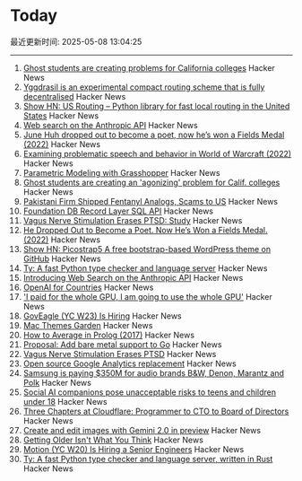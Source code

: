 # Today

最近更新时间: 2025-05-08 13:04:25

--- 
1. [Ghost students are creating problems for California colleges](https://www.sfgate.com/bayarea/article/ghost-students-creating-problem-calif-colleges-20311708.php) Hacker News
2. [Yggdrasil is an experimental compact routing scheme that is fully decentralised](https://yggdrasil-network.github.io/about.html) Hacker News
3. [Show HN: US Routing – Python library for fast local routing in the United States](https://github.com/ivanbelenky/us-routing) Hacker News
4. [Web search on the Anthropic API](https://www.anthropic.com/news/web-search-api) Hacker News
5. [June Huh dropped out to become a poet, now he’s won a Fields Medal (2022)](https://www.quantamagazine.org/june-huh-high-school-dropout-wins-the-fields-medal-20220705/) Hacker News
6. [Examining problematic speech and behavior in World of Warcraft (2022)](https://tcjournal.org/vol8/jackson/) Hacker News
7. [Parametric Modeling with Grasshopper](https://baharmon.github.io/basics) Hacker News
8. [Ghost students are creating an 'agonizing' problem for Calif. colleges](https://www.sfgate.com/bayarea/article/ghost-students-creating-problem-calif-colleges-20311708.php) Hacker News
9. [Pakistani Firm Shipped Fentanyl Analogs, Scams to US](https://krebsonsecurity.com/2025/05/pakistani-firm-shipped-fentanyl-analogs-scams-to-us/) Hacker News
10. [Foundation DB Record Layer SQL API](https://foundationdb.github.io/fdb-record-layer/SQL_Reference.html) Hacker News
11. [Vagus Nerve Stimulation Erases PTSD: Study](https://neurosciencenews.com/vagus-nerve-stimulation-ptsd-28818/) Hacker News
12. [He Dropped Out to Become a Poet. Now He’s Won a Fields Medal. (2022)](https://www.quantamagazine.org/june-huh-high-school-dropout-wins-the-fields-medal-20220705/) Hacker News
13. [Show HN: Picostrap5 A free bootstrap-based WordPress theme on GitHub](https://github.com/livecanvas-team/picostrap5) Hacker News
14. [Ty: A fast Python type checker and language server](https://github.com/astral-sh/ty) Hacker News
15. [Introducing Web Search on the Anthropic API](https://www.anthropic.com/news/web-search-api) Hacker News
16. [OpenAI for Countries](https://openai.com/global-affairs/openai-for-countries/) Hacker News
17. ['I paid for the whole GPU, I am going to use the whole GPU'](https://modal.com/blog/gpu-utilization-guide) Hacker News
18. [GovEagle (YC W23) Is Hiring](https://www.ycombinator.com/companies/goveagle/jobs/ogNRCkd-platform-engineering-contractor-short-term) Hacker News
19. [Mac Themes Garden](https://damien.zone/introducing-mac-themes-garden/) Hacker News
20. [How to Average in Prolog (2017)](https://storytotell.org/how-to-average-in-prolog) Hacker News
21. [Proposal: Add bare metal support to Go](https://github.com/golang/go/issues/73608) Hacker News
22. [Vagus Nerve Stimulation Erases PTSD](https://neurosciencenews.com/vagus-nerve-stimulation-ptsd-28818/) Hacker News
23. [Open source Google Analytics replacement](https://github.com/rybbit-io/rybbit) Hacker News
24. [Samsung is paying $350M for audio brands B&W, Denon, Marantz and Polk](https://www.engadget.com/audio/samsung-is-paying-350-million-for-audio-brands-bowers--wilkins-denon-marantz-and-polk-131514754.html) Hacker News
25. [Social AI companions pose unacceptable risks to teens and children under 18](https://www.commonsensemedia.org/ai-ratings/social-ai-companions) Hacker News
26. [Three Chapters at Cloudflare: Programmer to CTO to Board of Directors](https://blog.cloudflare.com/en-us/three-chapters-at-cloudflare-programmer-to-cto-to-board-of-directors/) Hacker News
27. [Create and edit images with Gemini 2.0 in preview](https://developers.googleblog.com/en/generate-images-gemini-2-0-flash-preview/) Hacker News
28. [Getting Older Isn't What You Think](https://www.katycowan.co.uk/blog/getting-old) Hacker News
29. [Motion (YC W20) Is Hiring a Senior Engineers](https://jobs.ashbyhq.com/motion/4f5f6a29-3af0-4d79-99a4-988ff7c5ba05?utm_source=hn) Hacker News
30. [Ty: A fast Python type checker and language server, written in Rust](https://github.com/astral-sh/ty) Hacker News
